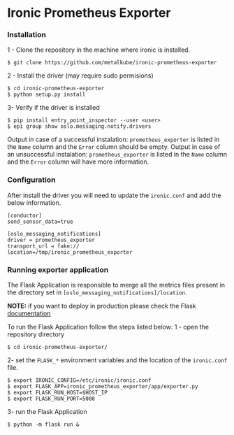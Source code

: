 # Ironic Prometheus Exporter #


### Installation ###

1 - Clone the repository in the machine where ironic is installed.
```
$ git clone https://github.com/metalkube/ironic-prometheus-exporter
```
2 - Install the driver (may require sudo permisions)
```
$ cd ironic-prometheus-exporter
$ python setup.py install
```
3- Verify if the driver is installed
```
$ pip install entry_point_inspector --user <user>
$ epi group show oslo.messaging.notify.drivers

```
Output in case of a successful instalation:
`prometheus_exporter` is listed in the `Name` column and the `Error` column should be empty.
Output in case of an unsuccessful instalation:
`prometheus_exporter` is listed in the `Name` column and the `Error` column will have more information.


### Configuration ###

After install the driver you will need to update the `ironic.conf` and add the below information.

```
[conductor]
send_sensor_data=true

[oslo_messaging_notifications]
driver = prometheus_exporter
transport_url = fake://
location=/tmp/ironic_prometheus_exporter
```


### Running exporter application ###

The Flask Application is responsible to merge all the metrics files present in the directory
set in `[oslo_messaging_notifications]/location`.

**NOTE:** if you want to deploy in production please check the Flask [documentation](http://flask.pocoo.org/docs/dev/deploying/)

To run the Flask Application follow the steps listed below:
1 - open the repository directory
```
$ cd ironic-prometheus-exporter/
```
2- set the `FLASK_*` environment variables and the location of the `ironic.conf` file.
```
$ export IRONIC_CONFIG=/etc/ironic/ironic.conf
$ export FLASK_APP=ironic_prometheus_exporter/app/exporter.py
$ export FLASK_RUN_HOST=$HOST_IP
$ export FLASK_RUN_PORT=5000
```
3- run the Flask Application
```
$ python -m flask run &
```
